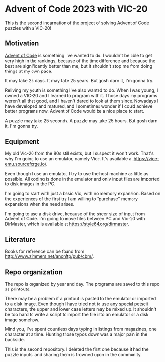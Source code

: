 # Advent of Code 2023 with VIC-20

This is the second incarnation of the project of solving Advent of Code puzzles with a VIC-20!

## Motivation

[Advent of Code](https://adventofcode.com/) is something I've wanted to do. I wouldn't be able to get very high in the rankings, because of the time difference and because the best are significantly better than me, but it shouldn't stop me from doing things at my own pace.

It may take 25 days. It may take 25 years. But gosh darn it, I'm gonna try.

Reliving my youth is something I've also wanted to do. When I was young, I owned a VIC-20 and I learned to program with it. Those days my programs weren't all that good, and I haven't dared to look at them since. Nowadays I have developed and matured, and I sometimes wonder if I could achieve better programs now. Advent of Code would be a nice place to start.

A puzzle may take 25 seconds. A puzzle may take 25 hours. But gosh darn it, I'm gonna try.

## Equipment

My old Vic-20 from the 80s still exists, but I suspect it won't work. That's why I'm going to use an emulator, namely Vice. It's available at <https://vice-emu.sourceforge.io/>.

Even though I use an emulator, I try to use the host machine as little as possible. All coding is done in the emulator and only input files are imported to disk images in the PC.

I'm going to start with just a basic Vic, with no memory expansion. Based on the experiences of the first try I am willing to "purchase" memory expansions when the need arises.

I'm going to use a disk drive, because of the sheer size of input from Advent of Code. I'm going to move files between PC and Vic-20 with DirMaster, which is available at <https://style64.org/dirmaster>.

## Literature

Books for reference can be found from <http://www.zimmers.net/anonftp/pub/cbm/>.

## Repo organization

The repo is organized by year and day. The programs are saved to this repo as printouts.

There may be a problem if a printout is pasted to the emulator or imported to a disk image. Even though I have tried not to use any special petscii characters, the upper and lower case letters may be mixed up. It shouldn't be too hard to write a script to import the file into an emulator or a disk image somehow.

Mind you, I've spent countless days typing in listings from magazines, one character at a time. Hunting those typos down was a major pain in the backside.

This is the second repository. I deleted the first one because it had the puzzle inputs, and sharing them is frowned upon in the community.